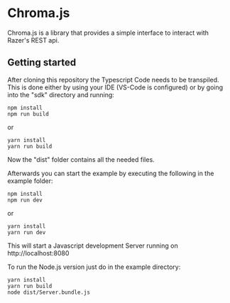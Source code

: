 Chroma.js
===============
Chroma.js is a library that provides a simple interface to interact with Razer's REST api.

Getting started
------------
After cloning this repository the Typescript Code needs to be transpiled.  
This is done either by using your IDE (VS-Code is configured) or by going into the "sdk" directory and running:
```
npm install
npm run build
```
or
```
yarn install
yarn run build
```
Now the "dist" folder contains all the needed files.

Afterwards you can start the example by executing the following in the example folder:
```
npm install
npm run dev
```
or
```
yarn install
yarn run dev
```
This will start a Javascript development Server running on http://localhost:8080

To run the Node.js version just do in the example directory:
```
yarn install
yarn run build
node dist/Server.bundle.js
```